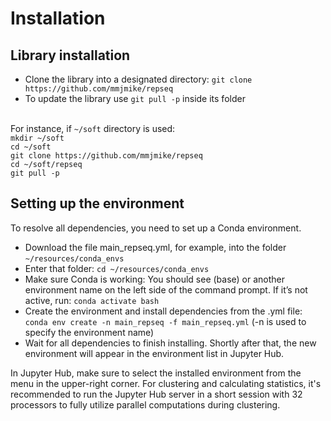 # Installation

## Library installation

* Clone the library into a designated directory: `git clone https://github.com/mmjmike/repseq`
* To update the library use `git pull -p` inside its folder

<br>For instance, if `~/soft` directory is used:
    <br>`mkdir ~/soft`
    <br>`cd ~/soft`
    <br>`git clone https://github.com/mmjmike/repseq`
    <br>`cd ~/soft/repseq`
    <br>`git pull -p`

## Setting up the environment

To resolve all dependencies, you need to set up a Conda environment.

* Download the file main_repseq.yml, for example, into the folder `~/resources/conda_envs`
* Enter that folder: `cd ~/resources/conda_envs`
* Make sure Conda is working: You should see (base) or another environment name on the left side of the command prompt. If it’s not active, run: `conda activate bash`
* Create the environment and install dependencies from the .yml file: `conda env create -n main_repseq -f main_repseq.yml` (-n is used to specify the environment name)
* Wait for all dependencies to finish installing. Shortly after that, the new environment will appear in the environment list in Jupyter Hub.

In Jupyter Hub, make sure to select the installed environment from the menu in the upper-right corner.
For clustering and calculating statistics, it's recommended to run the Jupyter Hub server in a short session with 32 processors to fully utilize parallel computations during clustering.